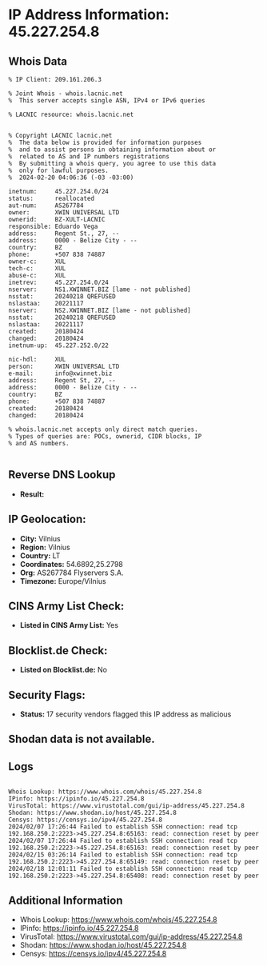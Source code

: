 # IP Address Information: 45.227.254.8

## Whois Data
```
% IP Client: 209.161.206.3
 
% Joint Whois - whois.lacnic.net
%  This server accepts single ASN, IPv4 or IPv6 queries

% LACNIC resource: whois.lacnic.net


% Copyright LACNIC lacnic.net
%  The data below is provided for information purposes
%  and to assist persons in obtaining information about or
%  related to AS and IP numbers registrations
%  By submitting a whois query, you agree to use this data
%  only for lawful purposes.
%  2024-02-20 04:06:36 (-03 -03:00)

inetnum:     45.227.254.0/24
status:      reallocated
aut-num:     AS267784
owner:       XWIN UNIVERSAL LTD
ownerid:     BZ-XULT-LACNIC
responsible: Eduardo Vega
address:     Regent St., 27, --
address:     0000 - Belize City - --
country:     BZ
phone:       +507 838 74887
owner-c:     XUL
tech-c:      XUL
abuse-c:     XUL
inetrev:     45.227.254.0/24
nserver:     NS1.XWINNET.BIZ [lame - not published]
nsstat:      20240218 QREFUSED
nslastaa:    20221117
nserver:     NS2.XWINNET.BIZ [lame - not published]
nsstat:      20240218 QREFUSED
nslastaa:    20221117
created:     20180424
changed:     20180424
inetnum-up:  45.227.252.0/22

nic-hdl:     XUL
person:      XWIN UNIVERSAL LTD
e-mail:      info@xwinnet.biz
address:     Regent St, 27, --
address:     0000 - Belize City - --
country:     BZ
phone:       +507 838 74887
created:     20180424
changed:     20180424

% whois.lacnic.net accepts only direct match queries.
% Types of queries are: POCs, ownerid, CIDR blocks, IP
% and AS numbers.


```
## Reverse DNS Lookup
- **Result:** 

## IP Geolocation:
- **City:** Vilnius
- **Region:** Vilnius
- **Country:** LT
- **Coordinates:** 54.6892,25.2798
- **Org:** AS267784 Flyservers S.A.
- **Timezone:** Europe/Vilnius

## CINS Army List Check:
- **Listed in CINS Army List:** 
Yes

## Blocklist.de Check:
- **Listed on Blocklist.de:** 
No

## Security Flags:
- **Status:** 17 security vendors flagged this IP address as malicious

## Shodan data is not available.

## Logs
```

Whois Lookup: https://www.whois.com/whois/45.227.254.8
IPinfo: https://ipinfo.io/45.227.254.8
VirusTotal: https://www.virustotal.com/gui/ip-address/45.227.254.8
Shodan: https://www.shodan.io/host/45.227.254.8
Censys: https://censys.io/ipv4/45.227.254.8
2024/02/07 17:26:44 Failed to establish SSH connection: read tcp 192.168.250.2:2223->45.227.254.8:65163: read: connection reset by peer
2024/02/07 17:26:44 Failed to establish SSH connection: read tcp 192.168.250.2:2223->45.227.254.8:65163: read: connection reset by peer
2024/02/15 03:26:14 Failed to establish SSH connection: read tcp 192.168.250.2:2223->45.227.254.8:65149: read: connection reset by peer
2024/02/18 12:01:11 Failed to establish SSH connection: read tcp 192.168.250.2:2223->45.227.254.8:65408: read: connection reset by peer

```
## Additional Information
- Whois Lookup: https://www.whois.com/whois/45.227.254.8
- IPinfo: https://ipinfo.io/45.227.254.8
- VirusTotal: https://www.virustotal.com/gui/ip-address/45.227.254.8
- Shodan: https://www.shodan.io/host/45.227.254.8
- Censys: https://censys.io/ipv4/45.227.254.8


